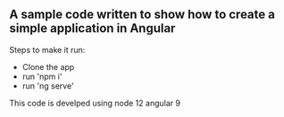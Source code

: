 ## A sample code written to show how to create a simple application in Angular

Steps to make it run:
- Clone the app
- run 'npm i'
- run 'ng serve'

This code is develped using 
node 12
angular 9